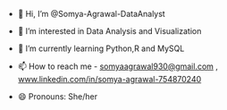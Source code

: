 - 👋 Hi, I’m @Somya-Agrawal-DataAnalyst
- 👀 I’m interested in Data Analysis and Visualization
- 🌱 I’m currently learning Python,R and MySQL

- 📫 How to reach me - somyaagrawal930@gmail.com , www.linkedin.com/in/somya-agrawal-754870240
- 😄 Pronouns: She/her
  

<!---
Somya-Agrawal-DataAnalyst/Somya-Agrawal-DataAnalyst is a ✨ special ✨ repository because its `README.md` (this file) appears on your GitHub profile.
You can click the Preview link to take a look at your changes.
--->
